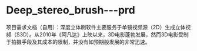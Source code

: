 # Deep_stereo_brush---prd
项目需求文档（自用）：深度立体刷软件主要服务于单镜视频源（2D）生成立体视频（S3D）。从2010年《阿凡达》上映以来，3D电影蓬勃发展，然而3D电影受制于拍摄手段及其成本的限制，并没有如预期般发展的非常迅速。
